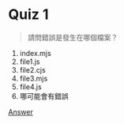 # Quiz 1

> 請問錯誤是發生在哪個檔案？ 

1. index.mjs
2. file1.js
3. file2.cjs
4. file3.mjs
5. file4.js
6. 哪可能會有錯誤

[Answer](./answer.txt)
